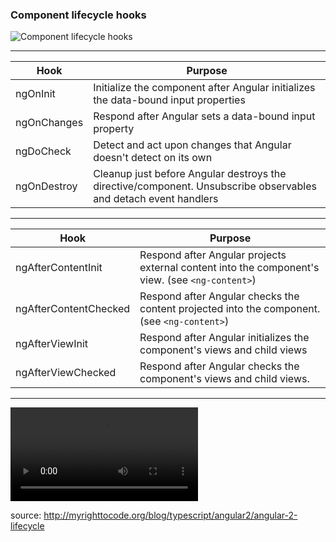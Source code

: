 ### Component lifecycle hooks

![Component lifecycle hooks](img/component-lifecycle-hooks.png)

---

| **Hook** | **Purpose** |
|----------|-------------|
| ngOnInit | Initialize the component after Angular initializes the data-bound input properties |
| ngOnChanges | Respond after Angular sets a data-bound input property |
| ngDoCheck | Detect and act upon changes that Angular doesn't detect on its own |
| ngOnDestroy | Cleanup just before Angular destroys the directive/component. Unsubscribe observables and detach event handlers |

---

| **Hook** | **Purpose** |
|----------|-------------|
| ngAfterContentInit | Respond after Angular projects external content into the component's view. (see `<ng-content>`) |
| ngAfterContentChecked | Respond after Angular checks the content projected into the component. (see `<ng-content>`)|
| ngAfterViewInit | Respond after Angular initializes the component's views and child views |
| ngAfterViewChecked | Respond after Angular checks the component's views and child views. |

---

<video controls="" loop="">
      <source src="/img/cp.webm" type="video/webm">
      Your browser does not support the video tag.
</video>

source: <!-- .element: class="source" -->
http://myrighttocode.org/blog/typescript/angular2/angular-2-lifecycle <!-- .element: class="source" -->
